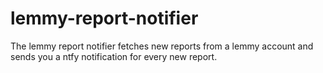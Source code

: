 # lemmy-report-notifier
The lemmy report notifier fetches new reports from a lemmy account and sends you a ntfy notification for every new report.
